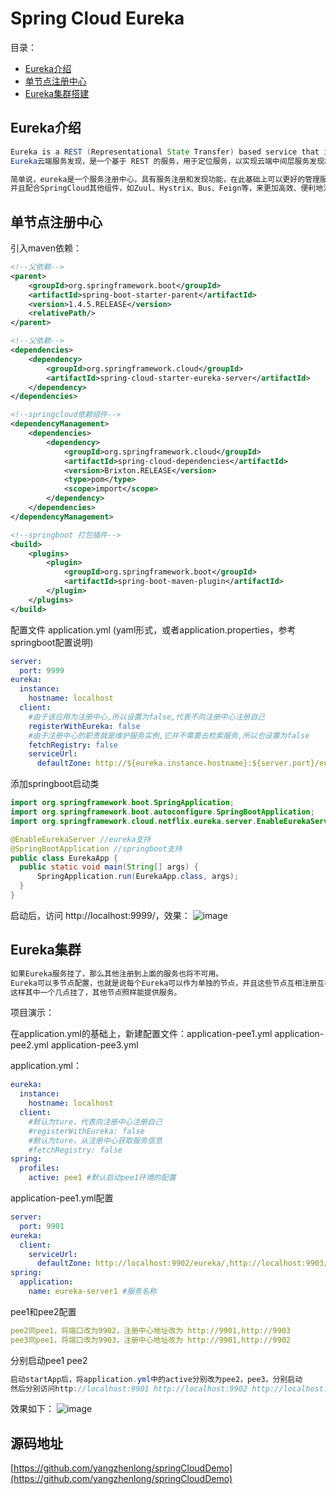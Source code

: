 # Spring Cloud Eureka
目录：
- [Eureka介绍](#Eureka介绍)
- [单节点注册中心](#单节点注册中心)
- [Eureka集群搭建](#Eureka集群)
## Eureka介绍
```java
Eureka is a REST (Representational State Transfer) based service that is primarily used in the AWS cloud for locating services for the purpose of load balancing and failover of middle-tier servers.
Eureka云端服务发现，是一个基于 REST 的服务，用于定位服务，以实现云端中间层服务发现和故障转移。

简单说，eureka是一个服务注册中心，具有服务注册和发现功能，在此基础上可以更好的管理服务，
并且配合SpringCloud其他组件，如Zuul、Hystrix、Bus、Feign等，来更加高效、便利地治理微服务环境
```
## 单节点注册中心

引入maven依赖：
```xml
<!--父依赖-->
<parent>
    <groupId>org.springframework.boot</groupId>
    <artifactId>spring-boot-starter-parent</artifactId>
    <version>1.4.5.RELEASE</version>
    <relativePath/>
</parent>

<!--父依赖-->
<dependencies>
    <dependency>
        <groupId>org.springframework.cloud</groupId>
        <artifactId>spring-cloud-starter-eureka-server</artifactId>
    </dependency>
</dependencies>

<!--springcloud依赖组件-->
<dependencyManagement>
    <dependencies>
        <dependency>
            <groupId>org.springframework.cloud</groupId>
            <artifactId>spring-cloud-dependencies</artifactId>
            <version>Brixton.RELEASE</version>
            <type>pom</type>
            <scope>import</scope>
        </dependency>
    </dependencies>
</dependencyManagement>

<!--springboot 打包插件-->
<build>
    <plugins>
        <plugin>
            <groupId>org.springframework.boot</groupId>
            <artifactId>spring-boot-maven-plugin</artifactId>
        </plugin>
    </plugins>
</build>
```
配置文件 application.yml (yaml形式，或者application.properties，参考springboot配置说明)
```yaml
server:
  port: 9999
eureka:
  instance:
    hostname: localhost
  client:
    #由于该应用为注册中心,所以设置为false,代表不向注册中心注册自己
    registerWithEureka: false
    #由于注册中心的职责就是维护服务实例,它并不需要去检索服务,所以也设置为false
    fetchRegistry: false
    serviceUrl:
      defaultZone: http://${eureka.instance.hostname}:${server.port}/eureka/ #注册中心地址 注意：这里需要加http:// 开头，不然页面会报错
```
添加springboot启动类
```java
import org.springframework.boot.SpringApplication;
import org.springframework.boot.autoconfigure.SpringBootApplication;
import org.springframework.cloud.netflix.eureka.server.EnableEurekaServer;

@EnableEurekaServer //eureka支持
@SpringBootApplication //springboot支持
public class EurekaApp {
  public static void main(String[] args) {
      SpringApplication.run(EurekaApp.class, args);
  }
}
```
启动后，访问 http://localhost:9999/，效果：
![image](https://wx4.sinaimg.cn/mw690/006YXPCQly1fu85buhlopj31fx0qz0ub.jpg)

## Eureka集群
```java
如果Eureka服务挂了，那么其他注册到上面的服务也将不可用。
Eureka可以多节点配置，也就是说每个Eureka可以作为单独的节点，并且这些节点互相注册互相作为注册方和消费方。
这样其中一个几点挂了，其他节点照样能提供服务。
```
项目演示：

在application.yml的基础上，新建配置文件：application-pee1.yml application-pee2.yml application-pee3.yml

application.yml：
```yaml
eureka:
  instance:
    hostname: localhost
  client:
    #默认为ture，代表向注册中心注册自己
    #registerWithEureka: false
    #默认为ture，从注册中心获取服务信息
    #fetchRegistry: false
spring:
  profiles:
    active: pee1 #默认启动pee1环境的配置
```
application-pee1.yml配置
```yaml
server:
  port: 9901
eureka:
  client:
    serviceUrl:
      defaultZone: http://localhost:9902/eureka/,http://localhost:9903/eureka/ #注册中心地址为其他2个节点地址
spring:
  application:
    name: eureka-server1 #服务名称
```
pee1和pee2配置
```yaml
pee2同pee1，将端口改为9902，注册中心地址改为 http://9901,http://9903
pee3同pee1，将端口改为9903，注册中心地址改为 http://9901,http://9902
```
分别启动pee1 pee2
```java
启动startApp后，将application.yml中的active分别改为pee2，pee3，分别启动
然后分别访问http://localhost:9901 http://localhost:9902 http://localhost:9903
```
效果如下：
![image](https://wx4.sinaimg.cn/mw690/006YXPCQly1fu85sf88jxj31fv0q9tap.jpg)

## 源码地址
[https://github.com/yangzhenlong/springCloudDemo](https://github.com/yangzhenlong/springCloudDemo)